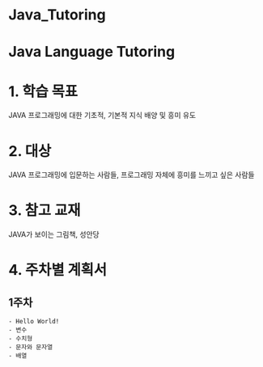 # Java_Tutoring
  Java Language Tutoring
=======================
# 1. 학습 목표
 JAVA 프로그래밍에 대한 기초적, 기본적 지식 배양 및 흥미 유도
# 2. 대상
  JAVA 프로그래밍에 입문하는 사람들, 프로그래밍 자체에 흥미를 느끼고 싶은 사람들
# 3. 참고 교재
  JAVA가 보이는 그림책, 성안당
# 4. 주차별 계획서
## 1주차 
    - Hello World!
    - 변수
    - 수치형
    - 문자와 문자열
    - 배열
